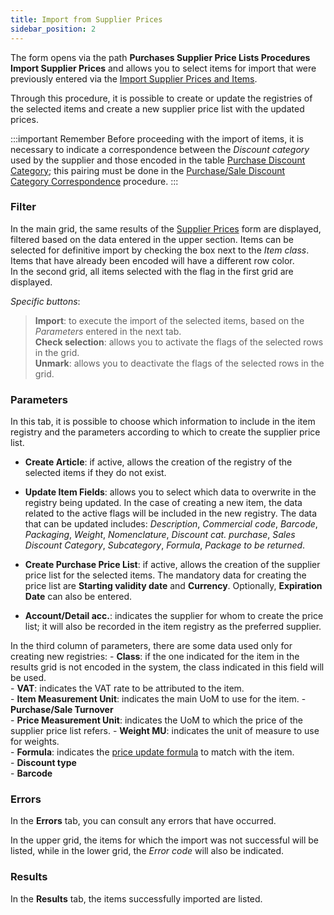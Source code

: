 ```yaml
---
title: Import from Supplier Prices 
sidebar_position: 2
---
```


The form opens via the path **Purchases Supplier Price Lists Procedures Import Supplier Prices** and allows you to select items for import that were previously entered via the [Import Supplier Prices and Items](/docs/applications/bizlink/price-item-supplier). 

Through this procedure, it is possible to create or update the registries of the selected items and create a new supplier price list with the updated prices.

:::important Remember
Before proceeding with the import of items, it is necessary to indicate a correspondence between the *Discount category* used by the supplier and those encoded in the table [Purchase Discount Category](/docs/configurations/tables/purchase/category-discounts-price-management/); this pairing must be done in the [Purchase/Sale Discount Category Correspondence](/docs/purchase/price-control/correspondence) procedure.
:::

### Filter

In the main grid, the same results of the [Supplier Prices](/docs/purchase/purchase-price-lists/procedures/supplier-price) form are displayed, filtered based on the data entered in the upper section. Items can be selected for definitive import by checking the box next to the *Item class*. Items that have already been encoded will have a different row color.   
In the second grid, all items selected with the flag in the first grid are displayed. 

*Specific buttons*:      
> **Import**: to execute the import of the selected items, based on the *Parameters* entered in the next tab.   
> **Check selection**: allows you to activate the flags of the selected rows in the grid.   
> **Unmark**: allows you to deactivate the flags of the selected rows in the grid.   

### Parameters

In this tab, it is possible to choose which information to include in the item registry and the parameters according to which to create the supplier price list.   

- **Create Article**: if active, allows the creation of the registry of the selected items if they do not exist.   

- **Update Item Fields**: allows you to select which data to overwrite in the registry being updated. In the case of creating a new item, the data related to the active flags will be included in the new registry. The data that can be updated includes: *Description*, *Commercial code*, *Barcode*, *Packaging*, *Weight*, *Nomenclature*, *Discount cat. purchase*, *Sales Discount Category*, *Subcategory*, *Formula*, *Package to be returned*.   

- **Create Purchase Price List**: if active, allows the creation of the supplier price list for the selected items. The mandatory data for creating the price list are **Starting validity date** and **Currency**. Optionally, **Expiration Date** can also be entered.    

- **Account/Detail acc.**: indicates the supplier for whom to create the price list; it will also be recorded in the item registry as the preferred supplier.   

In the third column of parameters, there are some data used only for creating new registries:
    - **Class**: if the one indicated for the item in the results grid is not encoded in the system, the class indicated in this field will be used.       
    - **VAT**: indicates the VAT rate to be attributed to the item.  
    - **Item Measurement Unit**: indicates the main UoM to use for the item. 
    - **Purchase/Sale Turnover**   
    - **Price Measurement Unit**: indicates the UoM to which the price of the supplier price list refers.
    - **Weight MU**: indicates the unit of measure to use for weights.     
    - **Formula**: indicates the [price update formula](/docs/purchase/price-control/formulas) to match with the item.   
    - **Discount type**   
    - **Barcode**   


### Errors

In the **Errors** tab, you can consult any errors that have occurred.   

In the upper grid, the items for which the import was not successful will be listed, while in the lower grid, the *Error code* will also be indicated.


### Results

In the **Results** tab, the items successfully imported are listed.